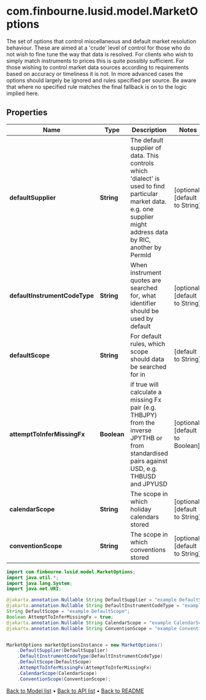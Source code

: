 # com.finbourne.lusid.model.MarketOptions
The set of options that control miscellaneous and default market resolution behaviour.  These are aimed at a 'crude' level of control for those who do not wish to fine tune the way that data is resolved.  For clients who wish to simply match instruments to prices this is quite possibly sufficient. For those wishing to control market data sources  according to requirements based on accuracy or timeliness it is not. In more advanced cases the options should largely be ignored and rules specified  per source. Be aware that where no specified rule matches the final fallback is on to the logic implied here.

## Properties

Name | Type | Description | Notes
------------ | ------------- | ------------- | -------------
**defaultSupplier** | **String** | The default supplier of data. This controls which &#39;dialect&#39; is used to find particular market data. e.g. one supplier might address data by RIC, another by PermId | [optional] [default to String]
**defaultInstrumentCodeType** | **String** | When instrument quotes are searched for, what identifier should be used by default | [optional] [default to String]
**defaultScope** | **String** | For default rules, which scope should data be searched for in | [default to String]
**attemptToInferMissingFx** | **Boolean** | if true will calculate a missing Fx pair (e.g. THBJPY) from the inverse JPYTHB or from standardised pairs against USD, e.g. THBUSD and JPYUSD | [optional] [default to Boolean]
**calendarScope** | **String** | The scope in which holiday calendars stored | [optional] [default to String]
**conventionScope** | **String** | The scope in which conventions stored | [optional] [default to String]

```java
import com.finbourne.lusid.model.MarketOptions;
import java.util.*;
import java.lang.System;
import java.net.URI;

@jakarta.annotation.Nullable String DefaultSupplier = "example DefaultSupplier";
@jakarta.annotation.Nullable String DefaultInstrumentCodeType = "example DefaultInstrumentCodeType";
String DefaultScope = "example DefaultScope";
Boolean AttemptToInferMissingFx = true;
@jakarta.annotation.Nullable String CalendarScope = "example CalendarScope";
@jakarta.annotation.Nullable String ConventionScope = "example ConventionScope";


MarketOptions marketOptionsInstance = new MarketOptions()
    .DefaultSupplier(DefaultSupplier)
    .DefaultInstrumentCodeType(DefaultInstrumentCodeType)
    .DefaultScope(DefaultScope)
    .AttemptToInferMissingFx(AttemptToInferMissingFx)
    .CalendarScope(CalendarScope)
    .ConventionScope(ConventionScope);
```


[Back to Model list](../README.md#documentation-for-models) &#8226; [Back to API list](../README.md#documentation-for-api-endpoints) &#8226; [Back to README](../README.md)

